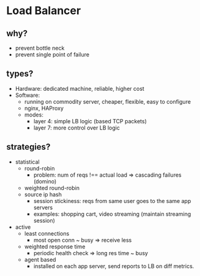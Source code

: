 # Load Balancer

## why?
- prevent bottle neck
- prevent single point of failure

## types?
- Hardware: dedicated machine, reliable, higher cost
- Software: 
  - running on commodity server, cheaper, flexible, easy to configure
  - nginx, HAProxy
  - modes:
    - layer 4: simple LB logic (based TCP packets)
    - layer 7: more control over LB logic

## strategies?
- statistical
  - round-robin
    - problem: num of reqs !== actual load => cascading failures (domino)
  - weighted round-robin
  - source ip hash
    - session stickiness: reqs from same user goes to the same app servers
    - examples: shopping cart, video streaming (maintain streaming session)
- active
  - least connections
    - most open conn ~ busy => receive less
  - weighted response time
    - periodic health check => long res time ~ busy
  - agent based
    - installed on each app server, send reports to LB on diff metrics.
